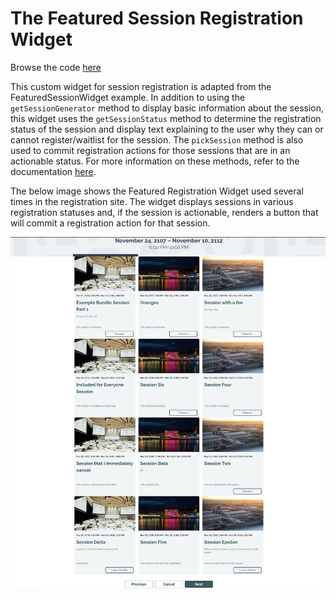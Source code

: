 # The Featured Session Registration Widget

Browse the code [here](https://github.com/cvent/custom-widgets-labs/tree/main/examples/RegistrationWidget)

This custom widget for session registration is adapted from the FeaturedSessionWidget example. In addition to using the `getSessionGenerator` method to display basic information about the session, this widget uses the `getSessionStatus` method to determine the registration status of the session and display text explaining to the user why they can or cannot register/waitlist for the session. The `pickSession` method is also used to commit registration actions for those sessions that are in an actionable status. For more information on these methods, refer to the documentation [here](../../docs/sdk/Registration.md).

The below image shows the Featured Registration Widget used several times in the registration site. The widget displays sessions in various registration statuses and, if the session is actionable, renders a button that will commit a registration action for that session.

![image](./FeaturedRegistrationWidget.png)